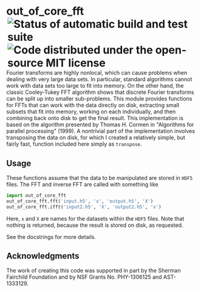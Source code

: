# out_of_core_fft <a href="https://travis-ci.org/moble/out_of_core_fft"><img align="right" hspace="3" alt="Status of automatic build and test suite" src="https://travis-ci.org/moble/out_of_core_fft.svg?branch=master"></a> <a href="https://github.com/moble/out_of_core_fft/blob/master/LICENSE"><img align="right" hspace="3" alt="Code distributed under the open-source MIT license" src="http://moble.github.io/spherical_functions/images/MITLicenseBadge.svg"></a>

Fourier transforms are highly nonlocal, which can cause problems when dealing with very large data sets.  In particular,
standard algorithms cannot work with data sets too large to fit into memory.  On the other hand, the classic
Cooley-Tukey FFT algorithm shows that discrete Fourier transforms can be split up into smaller sub-problems.  This
module provides functions for FFTs that can work with the data directly on disk, extracting small subsets that fit into
memory, working on each individually, and then combining back onto disk to get the final result.  This implementation is
based on the algorithm presented by Thomas H. Cormen in "Algorithms for parallel processing" (1999).  A nontrivial
part of the implementation involves transposing the data on disk, for which I created a relatively simple, but fairly
fast, function included here simply as `transpose`.

## Usage

These functions assume that the data to be manipulated are stored in `HDF5` files.  The FFT and inverse FFT are called
with something like

```python
import out_of_core_fft
out_of_core_fft.fft('input.h5', 'x', 'output.h5', 'X')
out_of_core_fft.ifft('input2.h5', 'X', 'output2.h5', 'x')
```

Here, `x` and `X` are names for the datasets within the `HDF5` files.  Note that nothing is returned, because the result
is stored on disk, as requested.

See the docstrings for more details.



## Acknowledgments

The work of creating this code was supported in part by the Sherman Fairchild
Foundation and by NSF Grants No. PHY-1306125 and AST-1333129.
